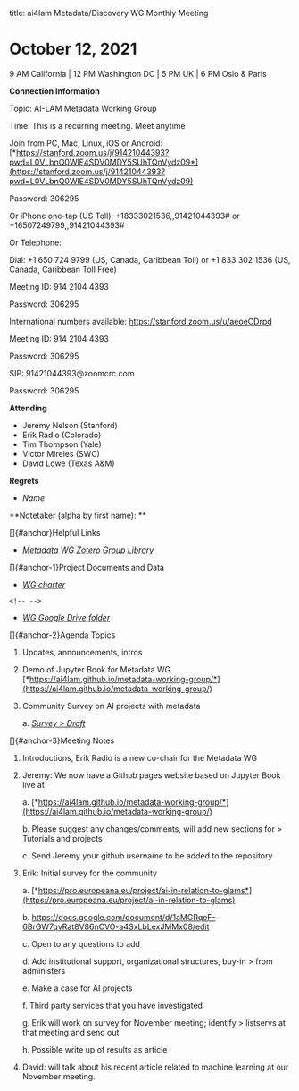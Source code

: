 title: ai4lam Metadata/Discovery WG Monthly Meeting

# October 12, 2021

9 AM California \| 12 PM Washington DC \| 5 PM UK \| 6 PM Oslo & Paris

**Connection Information**

Topic: AI-LAM Metadata Working Group

Time: This is a recurring meeting. Meet anytime

Join from PC, Mac, Linux, iOS or Android:
[*https://stanford.zoom.us/j/91421044393?pwd=L0VLbnQ0WlE4SDV0MDY5SUhTQnVydz09*](https://stanford.zoom.us/j/91421044393?pwd=L0VLbnQ0WlE4SDV0MDY5SUhTQnVydz09)

Password: 306295

Or iPhone one-tap (US Toll): +18333021536,,91421044393# or
+16507249799,,91421044393#

Or Telephone:

Dial: +1 650 724 9799 (US, Canada, Caribbean Toll) or +1 833 302 1536
(US, Canada, Caribbean Toll Free)

Meeting ID: 914 2104 4393

Password: 306295

International numbers available: https://stanford.zoom.us/u/aeoeCDrpd

Meeting ID: 914 2104 4393

Password: 306295

SIP: 91421044393\@zoomcrc.com

Password: 306295

**Attending**

-   Jeremy Nelson (Stanford)
-   Erik Radio (Colorado)
-   Tim Thompson (Yale)
-   Victor Mireles (SWC)
-   David Lowe (Texas A&M)

**Regrets**

-   *Name*

**Notetaker (alpha by first name): **

[]{#anchor}Helpful Links

-   [*Metadata WG Zotero Group
    Library*](https://www.zotero.org/groups/2709151/ai4lam_metadata_wg/library)

[]{#anchor-1}Project Documents and Data

-   [*WG
    charter*](https://drive.google.com/file/d/1ypcx2F30siqr-KYOKFZtVv8h9PIS9a77/view?usp=sharing)

```{=html}
<!-- -->
```
-   [*WG Google Drive
    folder*](https://drive.google.com/drive/folders/1cpZtbjKadgD30794fD97XY-EChUSy2r9?usp=sharing)

[]{#anchor-2}Agenda Topics

1.  Updates, announcements, intros

2.  Demo of Jupyter Book for Metadata WG
    [*https://ai4lam.github.io/metadata-working-group/*](https://ai4lam.github.io/metadata-working-group/)

3.  Community Survey on AI projects with metadata

    a.  [*Survey
        > Draft*](https://docs.google.com/document/d/1aMGRqeF-6BrGW7qvRat8V86nCVO-a4SxLbLexJMMx08/edit)

[]{#anchor-3}Meeting Notes

1.  Introductions, Erik Radio is a new co-chair for the Metadata WG

2.  Jeremy: We now have a Github pages website based on Jupyter Book
    live at

    a.  [*https://ai4lam.github.io/metadata-working-group/*](https://ai4lam.github.io/metadata-working-group/)

    b.  Please suggest any changes/comments, will add new sections for
        > Tutorials and projects

    c.  Send Jeremy your github username to be added to the repository

3.  Erik: Initial survey for the community

    a.  [*https://pro.europeana.eu/project/ai-in-relation-to-glams*](https://pro.europeana.eu/project/ai-in-relation-to-glams)

    b.  https://docs.google.com/document/d/1aMGRqeF-6BrGW7qvRat8V86nCVO-a4SxLbLexJMMx08/edit

    c.  Open to any questions to add

    d.  Add institutional support, organizational structures, buy-in
        > from administers

    e.  Make a case for AI projects

    f.  Third party services that you have investigated

    g.  Erik will work on survey for November meeting; identify
        > listservs at that meeting and send out

    h.  Possible write up of results as article

4.  David: will talk about his recent article related to machine
    learning at our November meeting.
